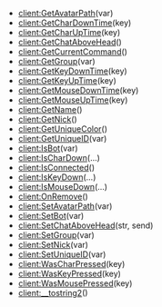 - [client:GetAvatarPath](nil)(var)
- [client:GetCharDownTime](nil)(key)
- [client:GetCharUpTime](nil)(key)
- [client:GetChatAboveHead](nil)()
- [client:GetCurrentCommand](nil)()
- [client:GetGroup](nil)(var)
- [client:GetKeyDownTime](nil)(key)
- [client:GetKeyUpTime](nil)(key)
- [client:GetMouseDownTime](nil)(key)
- [client:GetMouseUpTime](nil)(key)
- [client:GetName](nil)()
- [client:GetNick](nil)()
- [client:GetUniqueColor](nil)()
- [client:GetUniqueID](nil)(var)
- [client:IsBot](nil)(var)
- [client:IsCharDown](nil)(...)
- [client:IsConnected](nil)()
- [client:IsKeyDown](nil)(...)
- [client:IsMouseDown](nil)(...)
- [client:OnRemove](nil)()
- [client:SetAvatarPath](nil)(var)
- [client:SetBot](nil)(var)
- [client:SetChatAboveHead](nil)(str, send)
- [client:SetGroup](nil)(var)
- [client:SetNick](nil)(var)
- [client:SetUniqueID](nil)(var)
- [client:WasCharPressed](nil)(key)
- [client:WasKeyPressed](nil)(key)
- [client:WasMousePressed](nil)(key)
- [client:__tostring2](nil)()